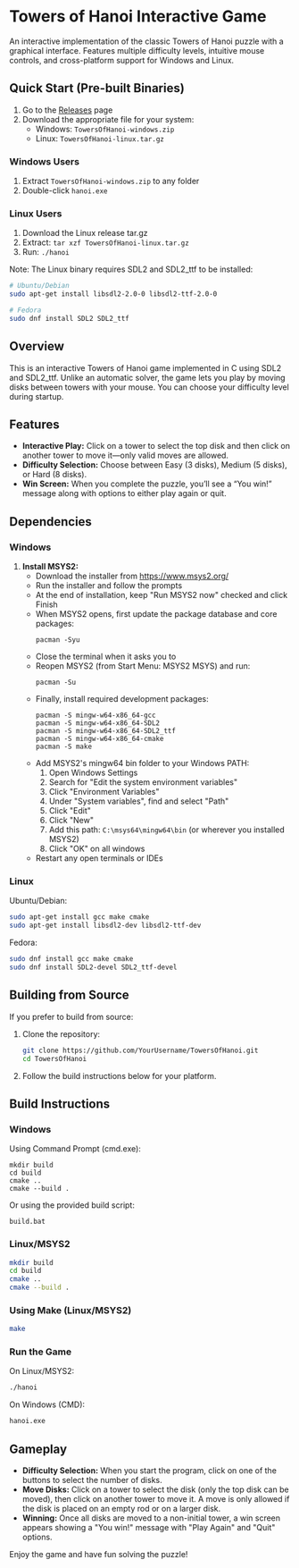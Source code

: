 # Towers of Hanoi Interactive Game

An interactive implementation of the classic Towers of Hanoi puzzle with a graphical interface. Features multiple difficulty levels, intuitive mouse controls, and cross-platform support for Windows and Linux.

## Quick Start (Pre-built Binaries)

1. Go to the [Releases](../../releases) page
2. Download the appropriate file for your system:
   - Windows: `TowersOfHanoi-windows.zip`
   - Linux: `TowersOfHanoi-linux.tar.gz`

### Windows Users
1. Extract `TowersOfHanoi-windows.zip` to any folder
2. Double-click `hanoi.exe`

### Linux Users
1. Download the Linux release tar.gz
2. Extract: `tar xzf TowersOfHanoi-linux.tar.gz`
3. Run: `./hanoi`

Note: The Linux binary requires SDL2 and SDL2_ttf to be installed:
```bash
# Ubuntu/Debian
sudo apt-get install libsdl2-2.0-0 libsdl2-ttf-2.0-0

# Fedora
sudo dnf install SDL2 SDL2_ttf
```

## Overview
This is an interactive Towers of Hanoi game implemented in C using SDL2 and SDL2_ttf. Unlike an automatic solver, the game lets you play by moving disks between towers with your mouse. You can choose your difficulty level during startup.

## Features
- **Interactive Play:** Click on a tower to select the top disk and then click on another tower to move it—only valid moves are allowed.
- **Difficulty Selection:** Choose between Easy (3 disks), Medium (5 disks), or Hard (8 disks).
- **Win Screen:** When you complete the puzzle, you’ll see a “You win!” message along with options to either play again or quit.

## Dependencies

### Windows
1. **Install MSYS2:**
   - Download the installer from https://www.msys2.org/
   - Run the installer and follow the prompts
   - At the end of installation, keep "Run MSYS2 now" checked and click Finish
   - When MSYS2 opens, first update the package database and core packages:
     ```
     pacman -Syu
     ```
   - Close the terminal when it asks you to
   - Reopen MSYS2 (from Start Menu: MSYS2 MSYS) and run:
     ```
     pacman -Su
     ```
   - Finally, install required development packages:
     ```
     pacman -S mingw-w64-x86_64-gcc
     pacman -S mingw-w64-x86_64-SDL2
     pacman -S mingw-w64-x86_64-SDL2_ttf
     pacman -S mingw-w64-x86_64-cmake
     pacman -S make
     ```
   - Add MSYS2's mingw64 bin folder to your Windows PATH:
     1. Open Windows Settings
     2. Search for "Edit the system environment variables"
     3. Click "Environment Variables"
     4. Under "System variables", find and select "Path"
     5. Click "Edit"
     6. Click "New"
     7. Add this path: `C:\msys64\mingw64\bin` (or wherever you installed MSYS2)
     8. Click "OK" on all windows
   - Restart any open terminals or IDEs

### Linux
Ubuntu/Debian:
```bash
sudo apt-get install gcc make cmake
sudo apt-get install libsdl2-dev libsdl2-ttf-dev
```

Fedora:
```bash
sudo dnf install gcc make cmake
sudo dnf install SDL2-devel SDL2_ttf-devel
```

## Building from Source

If you prefer to build from source:

1. Clone the repository:
   ```bash
   git clone https://github.com/YourUsername/TowersOfHanoi.git
   cd TowersOfHanoi
   ```

2. Follow the build instructions below for your platform.

## Build Instructions

### Windows
Using Command Prompt (cmd.exe):
```
mkdir build
cd build
cmake ..
cmake --build .
```

Or using the provided build script:
```
build.bat
```

### Linux/MSYS2
```bash
mkdir build
cd build
cmake ..
cmake --build .
```

### Using Make (Linux/MSYS2)
```bash
make
```

### Run the Game
On Linux/MSYS2:
```bash
./hanoi
```

On Windows (CMD):
```bash
hanoi.exe
```

## Gameplay
- **Difficulty Selection:** When you start the program, click on one of the buttons to select the number of disks.
- **Move Disks:** Click on a tower to select the disk (only the top disk can be moved), then click on another tower to move it. A move is only allowed if the disk is placed on an empty rod or on a larger disk.
- **Winning:** Once all disks are moved to a non-initial tower, a win screen appears showing a "You win!" message with "Play Again" and "Quit" options.

Enjoy the game and have fun solving the puzzle!
